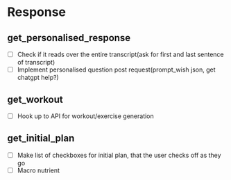 # Response

## get_personalised_response
- [ ] Check if it reads over the entire transcript(ask for first and last sentence of transcript)
- [ ] Implement personalised question post request(prompt_wish json, get chatgpt help?)

## get_workout
- [ ] Hook up to API for workout/exercise generation

## get_initial_plan
- [ ] Make list of checkboxes for initial plan, that the user checks off as they go
- [ ] Macro nutrient 